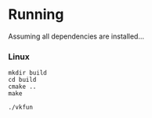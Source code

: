 # Running
Assuming all dependencies are installed...

### Linux
```
mkdir build
cd build
cmake ..
make

./vkfun
```
